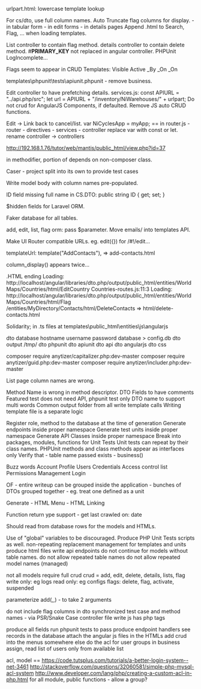 urlpart.html: lowercase template lookup

For cs/dto, use full column names.
Auto Truncate flag columns for display.
    - in tabular form
    - in edit forms
    - in details pages
Append .html to Search, Flag, ... when loading templates.

List controller to contain flag method.
details controller to contain delete method.
#__PRIMARY_KEY__ not replaced in angular controller.
PHPUnit LogIncomplete...

Flags seem to appear in CRUD Templates:
    Visible
    Active
    _By
    _On
    _On

templates\phpunit\tests\apiunit.phpunit - remove business.

Edit controller to have prefetching details.
services.js:
    const APIURL = "../api.php/src";
    let url = APIURL + "/inventory/NiWarehouses/" + urlpart;
Do not crud for AngularJS Components, if defaulted.
Remove JS auto CRUD functions.

Edit -> Link back to cancel/list.
var NiCyclesApp = myApp; == in router.js
    - router
    - directives
    - services
    - controller
replace var with const or let.
rename controller -> controllers

http://192.168.1.76/tutor/web/mantis/public_html/view.php?id=37

in methodifier, portion of depends on non-composer class.

Caser - project split into its own to provide test cases

Write model body with column names pre-populated.

ID field missing full name in CS.DTO:
	public string ID { get; set; }

$hidden fields for Laravel ORM.

Faker database for all tables.

add, edit, list, flag orm: pass $parameter.
Move emails/ into templates API.

Make UI Router compatible URLs.
eg. edit({}) for /#!/edit...

templateUrl: template("AddContacts"), => add-contacts.html

column_display() appears twice...

.HTML ending
Loading: http://localhost/angular/libraries/dto.php/output/public_html/entities/WorldMaps/Countries/html/EditCountry
Countries-routes.js:11:3
Loading: http://localhost/angular/libraries/dto.php/output/public_html/entities/WorldMaps/Countries/html/Flag
/entities/MyDirectory/Contacts/html/DeleteContacts => html/delete-contacts.html

Solidarity; in .ts files at templates\public_html\entities\js\angularjs

dto database hostname username password database > config.db
dto output /tmp/
dto phpunit
dto apiunit
dto api
dto angularjs
dto css

composer require anytizer/capitalizer.php:dev-master
composer require anytizer/guid.php:dev-master
composer require anytizer/includer.php:dev-master


List page column names are wrong.

Method Name is wrong in method descriptor.
DTO Fields to have comments
Featured test does not need API, phpunit test only
DTO name to support multi words
Common output folder from all write template calls
Writing template file is a separate logic

Register role, method to the database at the time of generation
Generate endpoints inside proper namespace
Generate test units inside proper namespace
Generate API Classes inside proper namespace
Break into packages, modules, functions for Unit Tests
Unit tests can repeat by their class names.
PHPUnit methods and class methods appear as interfaces only
Verify that
	- table name passed exists - business()

Buzz words
	Account
	Profile
	Users
	Credentials
	Access control list
	Permissions
	Management
	Login

OF
	- entire writeup can be grouped inside the application
	- bunches of DTOs grouped together
	- eg. treat one defined as a unit

Generate
	- HTML Menu
	- HTML Linking

Function return ype support
	- get last crawled on: date


Should read from database rows for the models and HTMLs.

Use of "global" variables to be discouraged.
Produce PHP Unit Tests scripts as well.
non-repeating replacement management for templates and units
produce html files
write api endpoints
do not continue for models without table names.
do not allow repeated table names
do not allow repeated model names (managed)

not all models require full crud
	crud = add, edit, delete, details, lists, flag
		write only: eg logs
		read only: eg configs
		flags: delete, flag, activate, suspended

parameterize
	add(,,) - to take 2 arguments

do not include flag columns in dto
synchronized test case and method names - via PSR/Snake Case
controller file write js has php tags


produce all fields
run phpunit tests to pass
produce endpoint handlers
see records in the database
attach the angular js files in the HTMLs
add crud into the menus somewhere else
do the acl for user groups
in business assign, read list of users only from available list

acl, model ==
https://code.tutsplus.com/tutorials/a-better-login-system--net-3461
http://stackoverflow.com/questions/32060581/simple-php-mysql-acl-system
http://www.developer.com/lang/php/creating-a-custom-acl-in-php.html
for all module, public functions
	- allow a group?
